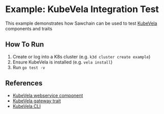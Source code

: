 # Example: KubeVela Integration Test

This example demonstrates how Sawchain can be used to test [KubeVela](https://kubevela.io/docs/) components and traits

## How To Run

1. Create or log into a K8s cluster (e.g. `k3d cluster create example`)
1. Ensure KubeVela is installed (e.g. `vela install`)
1. Run `go test -v`

## References

* [KubeVela webservice component](https://kubevela.io/docs/end-user/components/references/#webservice)
* [KubeVela gateway trait](https://kubevela.io/docs/end-user/traits/references/#gateway)
* [KubeVela CLI](https://kubevela.io/docs/installation/kubernetes/)
